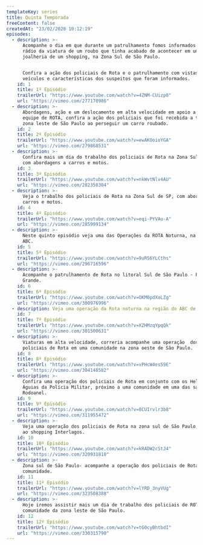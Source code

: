 ```yaml
---
templateKey: series
title: Quinta Temporada
freeContent: false
createdAt: "23/02/2020 10:12:19"
episodes:
  - description: >-
      Acompanhe o dia em que durante um patrulhamento fomos informados pelo
      rádio da viatura de um roubo que tinha acabado de acontecer em uma
      joalheria de um shopping, na Zona Sul de São Paulo.


      Confira a ação dos policiais de Rota e o patrulhamento com vistas aos
      veículos e características dos suspeitos que foram informados.
    id: 1
    title: 1º Episódio
    trailerUrl: "https://www.youtube.com/watch?v=4ZNM-CUizp0"
    url: "https://vimeo.com/277170986"
  - description: >-
      Abordagens, ação e um deslocamento em alta velocidade em apoio a uma
      equipe de ROTA, confira a ação dos policiais que foi recebida a tiros na
      zona leste de São Paulo ao perseguir um carro roubado.
    id: 2
    title: 2º Episódio
    trailerUrl: "https://www.youtube.com/watch?v=ewAKOoioYGA"
    url: "https://vimeo.com/279868531"
  - description: >-
      Confira mais um dia do trabalho dos policiais de Rota na Zona Sul de SP,
      com abordagens a carros e motos.
    id: 3
    title: 3º Episódio
    trailerUrl: "https://www.youtube.com/watch?v=nkWvtNlv4AU"
    url: "https://vimeo.com/282350304"
  - description: >-
      Veja o trabalho dos policiais de Rota na Zona Sul de SP, com abordagens a
      carros e motos.
    id: 4
    title: 4º Episódio
    trailerUrl: "https://www.youtube.com/watch?v=eqi-PYVAu-A"
    url: "https://vimeo.com/285999134"
  - description: >-
      Neste quinto episódio veja uma das Operações da ROTA Noturna, na região do
      ABC.
    id: 5
    title: 5º Episódio
    trailerUrl: "https://www.youtube.com/watch?v=9uRS6YLCths"
    url: "https://vimeo.com/296716596"
  - description: >-
      Acompanhe o patrulhamento de Rota no litoral Sul de São Paulo - Praia
      Grande.
    id: 6
    title: 6º Episódio
    trailerUrl: "https://www.youtube.com/watch?v=OKM0pdXoLZg"
    url: "https://vimeo.com/300976996"
  - description: Veja uma operação da Rota noturna na região do ABC de São Paulo.
    id: 7
    title: 7º Episódio
    trailerUrl: "https://www.youtube.com/watch?v=XZHMzqYpqQk"
    url: "https://vimeo.com/301500631"
  - description: >-
      Viaturas em alta velocidade, correria acompanhe uma operação  dos
      policiais de Rota em uma comunidade na zona oeste de São Paulo.
    id: 8
    title: 8º Episódio
    trailerUrl: "https://www.youtube.com/watch?v=vPHcW4es59E"
    url: "https://vimeo.com/304148582"
  - description: >-
      Confira uma operação dos policiais de Rota em conjunto com os Helicópteros
      Águias da Polícia Militar, próximo a uma comunidade em uma das saidas do
      Rodoanel.
    id: 9
    title: 9º Episódio
    trailerUrl: "https://www.youtube.com/watch?v=8CUIrvlr3b8"
    url: "https://vimeo.com/311955472"
  - description: >-
      Veja uma operação dos policiais de Rota na zona sul de São Paulo, próximo
      ao shopping Interlagos.
    id: 10
    title: 10º Episódio
    trailerUrl: "https://www.youtube.com/watch?v=kRADW2cStJ4"
    url: "https://vimeo.com/320931810"
  - description: >-
      Zona sul de São Paulo- acompanhe a operação dos policiais de Rota em uma
      comunidade.
    id: 11
    title: 11º Episódio
    trailerUrl: "https://www.youtube.com/watch?v=lYRD_3nyVUg"
    url: "https://vimeo.com/323508388"
  - description: >-
      Hoje iremos assistir mais um dia de trabalho dos policiais de ROTA em uma
      comunidade da zona leste de São Paulo.
    id: 12
    title: 12º Episódio
    trailerUrl: "https://www.youtube.com/watch?v=tG0cyBhtbdI"
    url: "https://vimeo.com/330315790"
---
```

